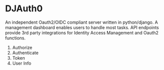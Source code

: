# DJAuth0

An independent Oauth2/OIDC compliant server written in python/django. A management dashboard enables users to handle most tasks. API endpoints provide 3rd party integrations for Identity Access Management and Oauth2 functions.

1. Authorize
2. Authenticate
3. Token
4. User Info
